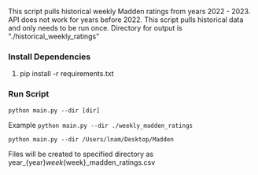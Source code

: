 This script pulls historical weekly Madden ratings from years 2022 - 2023. API does not work for years before 2022. This script pulls historical data and only needs to be run once. Directory for output is "./historical_weekly_ratings"

### Install Dependencies 
1. pip install -r requirements.txt

### Run Script 
``` python main.py --dir [dir] ``` 

Example 
```python main.py --dir ./weekly_madden_ratings```

```python main.py --dir /Users/lnam/Desktop/Madden```

Files will be created to specified directory as year_{year}_week_{week}_madden_ratings.csv